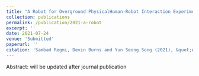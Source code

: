 ```yaml
---
title: "A Robot for Overground PhysicalHuman-Robot Interaction Experiments"
collection: publications
permalink: /publication/2021-a-robot
excerpt: ''
date: 2021-07-24
venue: 'Submitted'
paperurl: ''
citation: 'Sambad Regmi, Devin Burns and Yun Seong Song (2021), &quot;A Robot for Overground PhysicalHuman-Robot Interaction Experiments &quot; <i>ASME International Mechanical Engineering Congress and Exposition, submitted</i>'
---
```

Abstract: will be updated after journal publication

